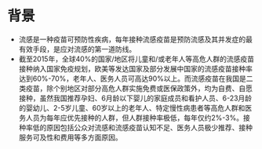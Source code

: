 # 背景

+ 流感是一种疫苗可预防性疾病，每年接种流感疫苗是预防流感及其并发症的最有效手段，是应对流感的第一道防线。
+ 截至2015年，全球40%的国家/地区将儿童和/或老年人等高危人群的流感疫苗接种纳入国家免疫规划，欧美等发达国家及部分发展中国家的流感疫苗接种率达到60%-70%，老年人、医务人员可高达90%以上。而流感疫苗在我国是二类疫苗，除个别地区对部分高危人群实施免费或医保政策外，均为自费、自愿接种，虽然我国推荐孕妇、6月龄以下婴儿的家庭成员和看护人员、6-23月龄的婴幼儿、2-5岁儿童、60岁以上的老年人、特定慢性病患者等高危人群和医务人员为每年应优先接种的人群，但人群接种率极低，每年仅约2%-3%。接种率低的原因包括公众对流感和流感疫苗认知不足、医务人员极少推荐、接种服务可及性和费用等多方面原因。
